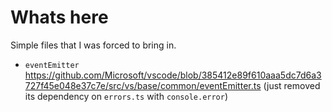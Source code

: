 # Whats here

Simple files that I was forced to bring in.

* `eventEmitter` https://github.com/Microsoft/vscode/blob/385412e89f610aaa5dc7d6a3727f45e048e37c7e/src/vs/base/common/eventEmitter.ts (just removed its dependency on `errors.ts` with `console.error`)

